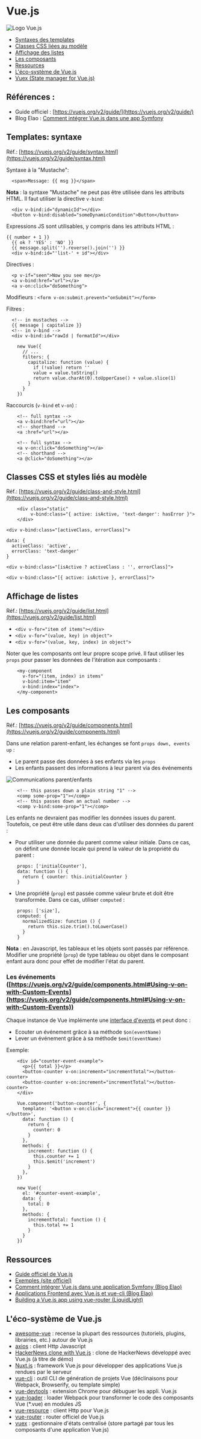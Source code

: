 # Vue.js

![Logo Vue.js](img/logo.png)

* [Syntaxes des templates](#templates)
* [Classes CSS liées au modèle](#style)
* [Affichage des listes](#list)
* [Les composants](#components)
* [Ressources](#resources)
* [L'éco-système de Vue.js](#ecosystem)
* [Vuex (State manager for Vue.js)](./vuex.md)

## Références :

* Guide officiel : [https://vuejs.org/v2/guide/](https://vuejs.org/v2/guide/)
* Blog Elao : [Comment intégrer Vue.js dans une app Symfony](https://blog.elao.com/fr/dev/comment-integrer-vue-js-application-symfony/)

## <a name="templates"></a>Templates: syntaxe

Réf.: [https://vuejs.org/v2/guide/syntax.html](https://vuejs.org/v2/guide/syntax.html)

Syntaxe à la "Mustache":
```
  <span>Message: {{ msg }}</span>
```

__Nota__ : la syntaxe "Mustache" ne peut pas être utilisée dans les attributs HTML. Il faut utiliser la directive `v-bind`:

```
  <div v-bind:id="dynamicId"></div>
  <button v-bind:disabled="someDynamicCondition">Button</button>
```

Expressions JS sont utilisables, y compris dans les attributs HTML : 
```
{{ number + 1 }}
  {{ ok ? 'YES' : 'NO' }}
  {{ message.split('').reverse().join('') }}
  <div v-bind:id="'list-' + id"></div>
```

Directives : 
```
  <p v-if="seen">Now you see me</p>
  <a v-bind:href="url"></a>
  <a v-on:click="doSomething">
```

Modifieurs : `<form v-on:submit.prevent="onSubmit"></form>`

Filtres : 
```
  <!-- in mustaches -->
  {{ message | capitalize }}
  <!-- in v-bind -->
  <div v-bind:id="rawId | formatId"></div>
```
```
    new Vue({
      // ...
      filters: {
        capitalize: function (value) {
          if (!value) return ''
          value = value.toString()
          return value.charAt(0).toUpperCase() + value.slice(1)
        }
      }
    })
```

Raccourcis (`v-bind` et `v-on`) :
```
    <!-- full syntax -->
    <a v-bind:href="url"></a>
    <!-- shorthand -->
    <a :href="url"></a>
```
```
    <!-- full syntax -->
    <a v-on:click="doSomething"></a>
    <!-- shorthand -->
    <a @click="doSomething"></a>
```

## <a name="style"></a>Classes CSS et styles liés au modèle

Réf.: [https://vuejs.org/v2/guide/class-and-style.html](https://vuejs.org/v2/guide/class-and-style.html)

```
    <div class="static"
         v-bind:class="{ active: isActive, 'text-danger': hasError }">
    </div>
```

```
<div v-bind:class="[activeClass, errorClass]">
```
```
data: {
  activeClass: 'active',
  errorClass: 'text-danger'
}
```

`<div v-bind:class="[isActive ? activeClass : '', errorClass]">`

`<div v-bind:class="[{ active: isActive }, errorClass]">`

## <a name="list"></a>Affichage de listes

Réf.: [https://vuejs.org/v2/guide/list.html](https://vuejs.org/v2/guide/list.html)

* `<div v-for="item of items"></div>`
* `<div v-for="(value, key) in object">`
* `<div v-for="(value, key, index) in object">`

Noter que les composants ont leur propre scope privé. Il faut utiliser les `props` pour passer les données de l'itération aux composants :

```
    <my-component
      v-for="(item, index) in items"
      v-bind:item="item"
      v-bind:index="index">
    </my-component>
```

## <a name="components"></a>Les composants

Réf.: [https://vuejs.org/v2/guide/components.html](https://vuejs.org/v2/guide/components.html)

Dans une relation parent-enfant, les échanges se font `props down, events up` : 

* Le parent passe des données à ses enfants via les `props`
* Les enfants passent des informations à leur parent via des événements

![Communications parent/enfants](img/props-events.png)

```
    <!-- this passes down a plain string "1" -->
    <comp some-prop="1"></comp>
    <!-- this passes down an actual number -->
    <comp v-bind:some-prop="1"></comp>
```

Les enfants ne devraient pas modifier les données issues du parent. Toutefois, ce peut être utile dans deux cas d'utiliser des données du parent : 

* Pour utiliser une donnée du parent comme valeur initiale. Dans ce cas, on définit une donnée locale qui prend la valeur de la propriété du parent : 
``` 
    props: ['initialCounter'],
    data: function () {
      return { counter: this.initialCounter }
    }
```

* Une propriété (`prop`) est passée comme valeur brute et doit être transformée. Dans ce cas, utiliser `computed` :
```
    props: ['size'],
    computed: {
      normalizedSize: function () {
        return this.size.trim().toLowerCase()
      }
    }
```

__Nota__ : en Javascript, les tableaux et les objets sont passés par référence. Modifier une propriété (`prop`) de type tableau ou objet dans le composant enfant aura donc pour effet de modifier l'état du parent.

### Les événements ([https://vuejs.org/v2/guide/components.html#Using-v-on-with-Custom-Events](https://vuejs.org/v2/guide/components.html#Using-v-on-with-Custom-Events))

Chaque instance de Vue implémente une [interface d'events](https://vuejs.org/v2/api/#Instance-Methods-Events) et peut donc : 
* Ecouter un événement grâce à sa méthode `$on(eventName)`
* Lever un événement grâce à sa méthode `$emit(eventName)`

Exemple:

```
    <div id="counter-event-example">
      <p>{{ total }}</p>
      <button-counter v-on:increment="incrementTotal"></button-counter>
      <button-counter v-on:increment="incrementTotal"></button-counter>
    </div>
```
```
    Vue.component('button-counter', {
      template: '<button v-on:click="increment">{{ counter }}</button>',
      data: function () {
        return {
          counter: 0
        }
      },
      methods: {
        increment: function () {
          this.counter += 1
          this.$emit('increment')
        }
      },
    })

    new Vue({
      el: '#counter-event-example',
      data: {
        total: 0
      },
      methods: {
        incrementTotal: function () {
          this.total += 1
        }
      }
    })
```

## <a name="resources"></a>Ressources

* [Guide officiel de Vue.js](https://vuejs.org/v2/guide/)
* [Exemples (site officiel)](https://vuejs.org/v2/examples/)
* [Comment intégrer Vue.js dans une application Symfony (Blog Elao)](https://blog.elao.com/fr/dev/comment-integrer-vue-js-application-symfony/)
* [Applications Frontend avec Vue.js et vue-cli (Blog Elao)](https://blog.elao.com/fr/dev/realisez-une-application-vue-js-avec-vue-cli/)
* [Building a Vue.js app using vue-router (LiquidLight)](https://www.liquidlight.co.uk/blog/article/building-a-vue-v2-js-app-using-vue-router/)

## <a name="ecosystem"></a>L'éco-système de Vue.js

* [awesome-vue](https://github.com/vuejs/awesome-vue) : recense la plupart des ressources (tutoriels, plugins, librairies, etc.) autour de Vue.js
* [axios](https://github.com/mzabriskie/axios) : client Http Javascript
* [HackerNews clone with Vue.js](https://github.com/vuejs/vue-hackernews) : clone de HackerNews développé avec Vue.js (à titre de démo)
* [Nuxt.js](https://nuxtjs.org/) : framework Vue.js pour développer des applications Vue.js rendues par le serveur
* [vue-cli](https://github.com/vuejs/vue-cli) : outil CLI de génération de projets Vue (déclinaisons pour Webpack, Browserify, ou template simple)
* [vue-devtools](vue-devtools) : extension Chrome pour débuguer les appli. Vue.js
* [vue-loader](http://vue-loader.vuejs.org/en/) : loader Webpack pour transformer le code des composants Vue (*.vue) en modules JS
* [vue-resource](https://github.com/pagekit/vue-resource) : client Http pour Vue.js
* [vue-router](https://github.com/vuejs/vue-router) : router officiel de Vue.js
* [vuex](https://github.com/vuejs/vuex) : gestionnaire d'états centralisé (store partagé par tous les composants d'une application Vue.js)
